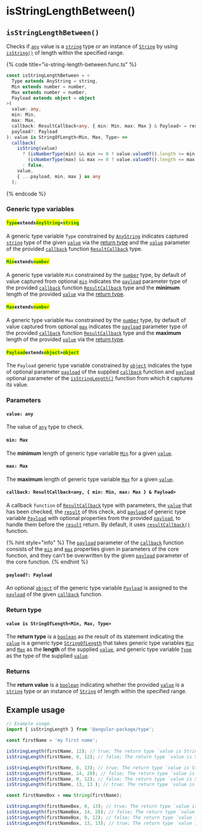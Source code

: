 # isStringLengthBetween()

## `isStringLengthBetween()`

Checks if [`any`](https://www.typescriptlang.org/docs/handbook/basic-types.html#any) value is a [`string`](https://developer.mozilla.org/en-US/docs/Web/JavaScript/Reference/Global\_Objects/String) type or an instance of [`String`](https://developer.mozilla.org/en-US/docs/Web/JavaScript/Reference/Global\_Objects/String) by using [`isString()`](isstring.md) of length within the specified range.

{% code title="is-string-length-between.func.ts" %}
```typescript
const isStringLengthBetween = <
  Type extends AnyString = string,
  Min extends number = number,
  Max extends number = number,
  Payload extends object = object
>(
  value: any,
  min: Min,
  max: Max,
  callback: ResultCallback<any, { min: Min, max: Max } & Payload> = resultCallback,
  payload?: Payload
): value is StringOfLength<Min, Max, Type> =>
  callback(
    isString(value)
      ? (isNumberType(min) && min >= 0 ? value.valueOf().length >= min : false) &&
        (isNumberType(max) && max >= 0 ? value.valueOf().length <= max : false)
      : false,
    value,
    { ...payload, min, max } as any
  );
```
{% endcode %}

### Generic type variables

#### <mark style="color:green;">**`Type`**</mark>**`extends`**<mark style="color:green;">**`AnyString`**</mark>**`=`**<mark style="color:green;">**`string`**</mark>

A generic type variable `Type` constrained by [`AnyString`](../types/anystring.md) indicates captured [`string`](https://www.typescriptlang.org/docs/handbook/basic-types.html#string) type of the given [`value`](isstringlengthbetween.md#value-any) via the [return type](isstringlengthbetween.md#return-type) and the [`value`](../types/resultcallback.md#value-value) parameter of the provided [`callback`](isstringlengthbetween.md#callback-resultcallback-less-than-any-minmax-less-than-min-max-greater-than-and-payload-greater-than) function [`ResultCallback`](../types/resultcallback.md) type.

#### <mark style="color:green;">**`Min`**</mark>**`extends`**<mark style="color:green;">**`number`**</mark>

A generic type variable `Min` constrained by the [`number`](https://www.typescriptlang.org/docs/handbook/basic-types.html#number) type, by default of value captured from optional [`min`](isstringlengthbetween.md#min-max) indicates the [`payload`](../types/resultcallback.md#payload-payload) parameter type of the provided [`callback`](isstringlengthbetween.md#callback-resultcallback-less-than-type-payload-greater-than) function [`ResultCallback`](../types/resultcallback.md) type and the **minimum** length of the provided [`value`](isstringlengthbetween.md#value-any) via the [return type](isstringlengthbetween.md#return-type).

#### <mark style="color:green;">**`Max`**</mark>**`extends`**<mark style="color:green;">**`number`**</mark>

A generic type variable `Max` constrained by the [`number`](https://www.typescriptlang.org/docs/handbook/basic-types.html#number) type, by default of value captured from optional [`max`](isstringlengthbetween.md#max-max) indicates the [`payload`](../types/resultcallback.md#payload-payload) parameter type of the provided [`callback`](isstringlengthbetween.md#callback-resultcallback-less-than-type-payload-greater-than) function [`ResultCallback`](../types/resultcallback.md) type and the **maximum** length of the provided [`value`](isstringlengthbetween.md#value-any) via the [return type](isstringlengthbetween.md#return-type).

#### <mark style="color:green;">**`Payload`**</mark>**`extends`**<mark style="color:green;">**`object`**</mark>**`=`**<mark style="color:green;">**`object`**</mark>

The `Payload` generic type variable constrained by [`object`](https://www.typescriptlang.org/docs/handbook/basic-types.html#object) indicates the type of optional parameter [`payload`](../types/resultcallback.md#payload-payload) of the supplied [`callback`](isstringlengthbetween.md#callback-resultcallback-less-than-any-payload-greater-than) function and [`payload`](isstringlengthbetween.md#payload-payload) optional parameter of the [`isStringLength()`](isstringlengthbetween.md#isstringlength) function from which it captures its value.

### Parameters

#### `value: any`

The value of [`any`](https://www.typescriptlang.org/docs/handbook/2/everyday-types.html#any) type to check.

#### `min: Max`

The **minimum** length of generic type variable [`Min`](isstringlengthbetween.md#minextendsnumber) for a given [`value`](isstringlengthbetween.md#value-any).

#### `max: Max`

The **maximum** length of generic type variable [`Max`](isstringlengthbetween.md#maxextendsnumber) for a given [`value`](isstringlengthbetween.md#value-any).

#### `callback: ResultCallback<any, { min: Min, max: Max } & Payload>`

A callback `function` of [`ResultCallback`](../types/resultcallback.md) type with parameters, the [`value`](isstringlengthbetween.md#value-any) that has been checked, the [`result`](../types/resultcallback.md#result-boolean) of this check, and [`payload`](../types/resultcallback.md#payload-payload) of generic type variable [`Payload`](isstringlengthbetween.md#payloadextendsobject) with optional properties from the provided [`payload`](isstringlengthbetween.md#payload-payload), to handle them before the [`result`](../types/resultcallback.md#result-boolean) return. By default, it uses [`resultCallback()`](../helper/resultcallback.md) function.

{% hint style="info" %}
The [`payload`](../types/resultcallback.md#payload-payload) parameter of the [`callback`](isstringlengthbetween.md#callback-resultcallback-less-than-any-minmax-less-than-min-max-greater-than-and-payload-greater-than) function consists of the [`min`](isstringlengthbetween.md#min-max) and [`max`](isstringlengthbetween.md#max-max) properties given in parameters of the core function, and they can't be overwritten by the given [`payload`](isstringlengthbetween.md#payload-payload) parameter of the core function.
{% endhint %}

#### `payload?: Payload`

An optional [`object`](https://developer.mozilla.org/en-US/docs/Web/JavaScript/Reference/Global\_Objects/Object) of the generic type variable [`Payload`](isstringlengthbetween.md#payloadextendsobject) is assigned to the [`payload`](../types/resultcallback.md#payload-payload) of the given [`callback`](isstringlengthbetween.md#callback-resultcallback-less-than-any-payload-greater-than) function.

### Return type

#### `value is StringOfLength<Min, Max, Type>`

The **return type** is a [`boolean`](https://www.typescriptlang.org/docs/handbook/basic-types.html#boolean) as the result of its statement indicating the [`value`](isstringlengthbetween.md#value-any) is a generic type [`StringOfLength`](../types/stringoflength.md) that takes generic type variables [`Min`](isstringlengthbetween.md#minextendsnumber) and [`Max`](isstringlengthbetween.md#maxextendsnumber) as the **length** of the supplied [`value`](isstringlengthbetween.md#value-any), and generic type variable [`Type`](isstringlengthbetween.md#typeextendsanystring) as the type of the supplied [`value`](isstringlengthbetween.md#value-any).

### Returns

The **return value** is a [`boolean`](https://developer.mozilla.org/en-US/docs/Web/JavaScript/Reference/Global\_Objects/Boolean) indicating whether the provided [`value`](isstringlengthbetween.md#value-any) is a [`string`](https://developer.mozilla.org/en-US/docs/Web/JavaScript/Reference/Global\_Objects/String) type or an instance of [`String`](https://developer.mozilla.org/en-US/docs/Web/JavaScript/Reference/Global\_Objects/String) of length within the specified range.

## Example usage

```typescript
// Example usage.
import { isStringLength } from '@angular-package/type';

const firstName = 'my first name';

isStringLength(firstName, 12); // true; The return type `value is StringOfLength<0, 13>`
isStringLength(firstName, 0, 12); // false; The return type `value is StringOfLength<0, 13>`

isStringLength(firstName, 0, 13); // true; The return type `value is StringOfLength<0, 13>`
isStringLength(firstName, 14, 28); // false; The return type `value is StringOfLength<14, 28>`
isStringLength(firstName, 0, 12); // false; The return type `value is StringOfLength<0, 12>`
isStringLength(firstName, 13, 13 ); // true; The return type `value is StringOfLength<13, 13>`

const firstNameBox = new String(firstName);

isStringLength(firstNameBox, 0, 13); // true; The return type `value is StringOfLength<0, 13>`
isStringLength(firstNameBox, 14, 28); // false; The return type `value is StringOfLength<14, 28>`
isStringLength(firstNameBox, 0, 12); // false; The return type `value is StringOfLength<0, 12>`
isStringLength(firstNameBox, 13, 13); // true; The return type `value is StringOfLength<13, 13>`
```
